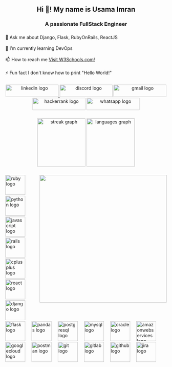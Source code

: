 <h2 align="center">Hi 👋! My name is  Usama Imran</h2>

###

<h3 align="center">A passionate FullStack Engineer</h3>

###

<p align="left">💬 Ask me about Django, Flask, RubyOnRails, ReactJS <br><br>🌱 I’m currently learning DevOps<br><br>📫 How to reach me <a href="https://www.w3schools.com">Visit W3Schools.com!</a><br><br>⚡ Fun fact I don't know how to print "Hello World!"</p>

###

<div align="center">
  <a href="www.linkedin.com/in/usama-imran89" target="_blank">
    <img src="https://raw.githubusercontent.com/maurodesouza/profile-readme-generator/master/src/assets/icons/social/linkedin/default.svg" width="165" height="38" alt="linkedin logo"  />
  </a>
  <img src="https://raw.githubusercontent.com/maurodesouza/profile-readme-generator/master/src/assets/icons/social/discord/default.svg" width="165" height="38" alt="discord logo"  />
  <img src="https://raw.githubusercontent.com/maurodesouza/profile-readme-generator/master/src/assets/icons/social/gmail/default.svg" width="165" height="38" alt="gmail logo"  />
  <img src="https://raw.githubusercontent.com/maurodesouza/profile-readme-generator/master/src/assets/icons/social/hackerrank/default.svg" width="165" height="38" alt="hackerrank logo"  />
  <img src="https://raw.githubusercontent.com/maurodesouza/profile-readme-generator/master/src/assets/icons/social/whatsapp/default.svg" width="165" height="38" alt="whatsapp logo"  />
</div>

###

<div align="center">
  <img src="https://streak-stats.demolab.com?user=xamimran&locale=en&mode=daily&theme=vue-dark&hide_border=true&border_radius=5" height="150" alt="streak graph"  />
  <img src="https://github-readme-stats.vercel.app/api/top-langs?username=xamimran&locale=en&hide_title=true&layout=compact&card_width=320&langs_count=8&theme=vue-dark&hide_border=true" height="150" alt="languages graph"  />
</div>

###

<img align="right" height="397" src="https://user-images.githubusercontent.com/69011963/137184767-79a13ec7-1bb3-4341-a6da-3a149c9c159a.gif"  />

###

<div align="left">
  <img src="https://cdn.jsdelivr.net/gh/devicons/devicon/icons/ruby/ruby-original.svg" height="62" alt="ruby logo"  />
  <img width="12" />
  <img src="https://cdn.jsdelivr.net/gh/devicons/devicon/icons/python/python-original.svg" height="62" alt="python logo"  />
  <img width="12" />
  <img src="https://cdn.jsdelivr.net/gh/devicons/devicon/icons/javascript/javascript-original.svg" height="62" alt="javascript logo"  />
  <img width="12" />
  <img src="https://cdn.jsdelivr.net/gh/devicons/devicon/icons/rails/rails-original-wordmark.svg" height="62" alt="rails logo"  />
  <img width="12" />
  <img src="https://cdn.jsdelivr.net/gh/devicons/devicon/icons/cplusplus/cplusplus-original.svg" height="62" alt="cplusplus logo"  />
  <img width="12" />
  <img src="https://cdn.simpleicons.org/react/61DAFB" height="62" alt="react logo"  />
  <img width="12" />
  <img src="https://skillicons.dev/icons?i=django" height="62" alt="django logo"  />
  <img width="12" />
  <img src="https://skillicons.dev/icons?i=flask" height="62" alt="flask logo"  />
  <img width="12" />
  <img src="https://img.shields.io/badge/pandas-150458?logo=pandas&logoColor=white&style=for-the-badge" height="62" alt="pandas logo"  />
  <img width="12" />
  <img src="https://cdn.simpleicons.org/postgresql/4169E1" height="62" alt="postgresql logo"  />
  <img width="12" />
  <img src="https://cdn.jsdelivr.net/gh/devicons/devicon/icons/mysql/mysql-original.svg" height="62" alt="mysql logo"  />
  <img width="12" />
  <img src="https://cdn.simpleicons.org/oracle/F80000" height="62" alt="oracle logo"  />
  <img width="12" />
  <img src="https://skillicons.dev/icons?i=aws" height="62" alt="amazonwebservices logo"  />
  <img width="12" />
  <img src="https://skillicons.dev/icons?i=gcp" height="62" alt="googlecloud logo"  />
  <img width="12" />
  <img src="https://cdn.simpleicons.org/postman/FF6C37" height="62" alt="postman logo"  />
  <img width="12" />
  <img src="https://cdn.simpleicons.org/git/F05032" height="62" alt="git logo"  />
  <img width="12" />
  <img src="https://cdn.simpleicons.org/gitlab/FC6D26" height="62" alt="gitlab logo"  />
  <img width="12" />
  <img src="https://skillicons.dev/icons?i=github" height="62" alt="github logo"  />
  <img width="12" />
  <img src="https://cdn.simpleicons.org/jira/0052CC" height="62" alt="jira logo"  />
</div>

###
